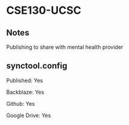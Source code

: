 # CSE130-UCSC

## Notes

Publishing to share with mental health provider

## synctool.config

Published: Yes

Backblaze: Yes

Github: Yes

Google Drive: Yes
